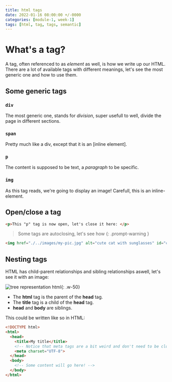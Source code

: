 ```yaml
---
title: html tags
date: 2022-01-16 08:00:00 +/-0000
categories: [module-1, week-1]
tags: [html, tag, tags, semantic]
---
```


# What's a tag?


A tag, often referenced to as _element_ as well, is how we write up our HTML.
There are a lot of available tags with different meanings, let's see the most generic one and how to use them.

## Some generic tags

### `div`

The most generic one, stands for _division_, super usefull to well, divide the page in different sections.

### `span`

<!-- todo: add inline element page -->
Pretty much like a div, except that it is an [inline element].

### `p`

The content is supposed to be text, a _paragraph_ to be specific.

### `img`

As this tag reads, we're going to display an image! Carefull, this is an inline-element.

## Open/close a tag

```html
<p>This "p" tag is now open, let's close it here: </p>
```

> Some tags are autoclosing, let's see how
{: .prompt-warning }

```html
<img href="./../images/my-pic.jpg" alt="cute cat with sunglasses" id="cool-cat" />
```


## Nesting tags

HTML has child-parent relationships and sibling relationships aswell, let's see it with an image:

![tree representation html](https://s3-eu-west-1.amazonaws.com/ih-materials/uploads/upload_1e69925bf7c951d9943654a612c1ee83.png){: .w-50}
- The **html** tag is the parent of the **head** tag.
- The **title** tag is a child of the **head** tag.
- **head** and **body** are siblings.

This could be written like so in HTML:

```html
<!DOCTYPE html>
<html>
  <head>
    <title>My title</title>
    <!-- Notice that meta tags are a bit weird and don't need to be closed. -->
    <meta charset="UTF-8">
  </head>
  <body>
    <!-- Some content will go here! -->
  </body>
</html>
```

